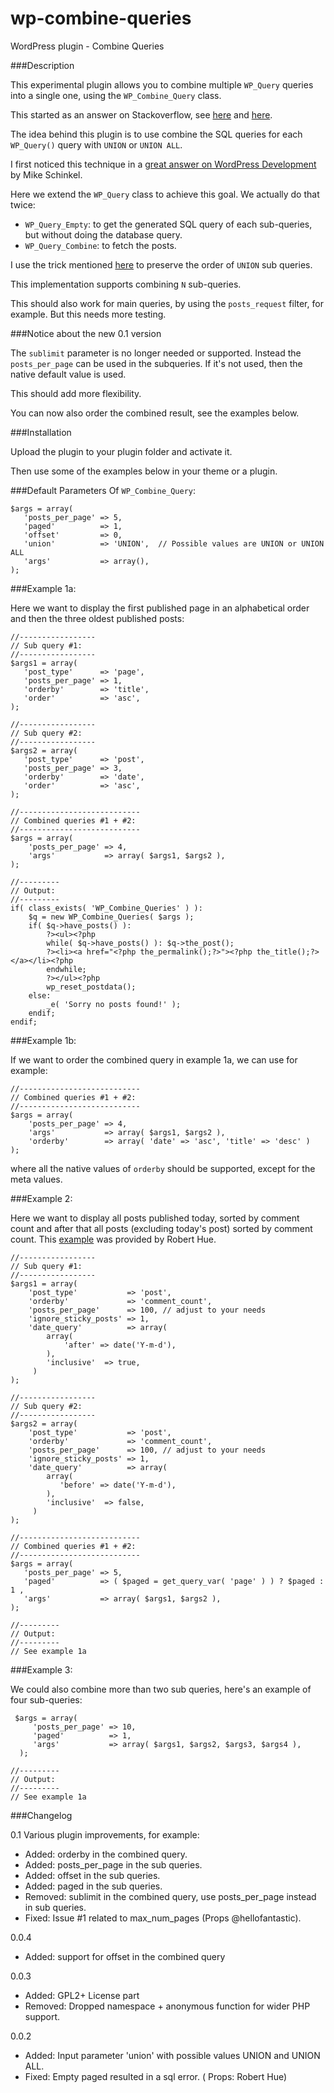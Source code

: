 wp-combine-queries
=================

WordPress plugin - Combine Queries

###Description

This experimental plugin allows you to combine multiple `WP_Query` queries into a single one, using the `WP_Combine_Query` class.

This started as an answer on Stackoverflow, see [here](http://stackoverflow.com/questions/23555109/wordpress-combine-queries/) and [here](http://wordpress.stackexchange.com/questions/159228/combining-two-wordpress-queries-with-pagination-is-not-working/).

The idea behind this plugin is to use combine the SQL queries for each `WP_Query()` query with `UNION` or `UNION ALL`.

I first noticed this technique in a [great answer on WordPress Development](http://wordpress.stackexchange.com/a/912/26350) by Mike Schinkel.

Here we extend the `WP_Query` class to achieve this goal. We actually do that twice:

 - `WP_Query_Empty`: to get the generated SQL query of each sub-queries, but without doing the database query.
 - `WP_Query_Combine`: to fetch the posts.

I use the trick mentioned [here](http://stackoverflow.com/a/7587423/2078474) to preserve the order of `UNION` sub queries. 

This implementation supports combining `N` sub-queries.

This should also work for main queries, by using the `posts_request` filter, for example. But this needs more testing.

###Notice about the new 0.1 version

The `sublimit` parameter is no longer needed or supported. Instead the `posts_per_page` can be used in the subqueries. If it's not used, then the native default value is used.

This should add more flexibility.

You can now also order the combined result, see the examples below.

###Installation

Upload the plugin to your plugin folder and activate it.

Then use some of the examples below in your theme or a plugin.

###Default Parameters Of `WP_Combine_Query`:

    $args = array(
       'posts_per_page' => 5,
       'paged'          => 1,
       'offset'         => 0,
       'union'          => 'UNION',  // Possible values are UNION or UNION ALL
       'args'           => array(),
    );


###Example 1a: 

Here we want to display the first published page in an alphabetical order and then the three oldest published posts:

    //-----------------
    // Sub query #1:
    //-----------------
    $args1 = array(
       'post_type'      => 'page',
       'posts_per_page' => 1,
       'orderby'        => 'title',
       'order'          => 'asc',
    );
  
    //-----------------
    // Sub query #2:
    //-----------------
    $args2 = array(
       'post_type'      => 'post',
       'posts_per_page' => 3,
       'orderby'        => 'date',
       'order'          => 'asc',
    );

    //---------------------------
    // Combined queries #1 + #2:
    //---------------------------
    $args = array(
        'posts_per_page' => 4,
        'args'           => array( $args1, $args2 ),
    );

    //---------
    // Output:
    //---------
    if( class_exists( 'WP_Combine_Queries' ) ):
        $q = new WP_Combine_Queries( $args );
        if( $q->have_posts() ):
            ?><ul><?php
            while( $q->have_posts() ): $q->the_post();
	        ?><li><a href="<?php the_permalink();?>"><?php the_title();?></a></li><?php
            endwhile;
            ?></ul><?php
            wp_reset_postdata();
        else:
            _e( 'Sorry no posts found!' );
        endif;       
    endif;       


###Example 1b: 

If we want to order the combined query in example 1a, we can use for example:

    //---------------------------
    // Combined queries #1 + #2:
    //---------------------------
    $args = array(
        'posts_per_page' => 4,
        'args'           => array( $args1, $args2 ),
        'orderby'        => array( 'date' => 'asc', 'title' => 'desc' )
    );

where all the native values of `orderby` should be supported, except for the meta values.

###Example 2: 

Here we want to display all posts published today, sorted by comment count and after that all posts (excluding today's post) sorted by comment count.
This [example](http://wordpress.stackexchange.com/questions/159228/combining-two-wordpress-queries-with-pagination-is-not-working) was provided by Robert Hue.

    //-----------------
    // Sub query #1:
    //-----------------
    $args1 = array( 
        'post_type'           => 'post',
        'orderby'             => 'comment_count',
        'posts_per_page'      => 100, // adjust to your needs
        'ignore_sticky_posts' => 1,  
        'date_query'          => array(
            array(
                'after' => date('Y-m-d'),
            ),
            'inclusive'  => true,
         )
    );

    //-----------------   
    // Sub query #2:
    //-----------------
    $args2 = array(
        'post_type'           => 'post',
        'orderby'             => 'comment_count',
        'posts_per_page'      => 100, // adjust to your needs
        'ignore_sticky_posts' => 1,
        'date_query'          => array(
            array(
               'before' => date('Y-m-d'),
            ),
            'inclusive'  => false,
         )  
    );

    //--------------------------- 
    // Combined queries #1 + #2:
    //---------------------------
    $args = array(
       'posts_per_page' => 5,
       'paged'          => ( $paged = get_query_var( 'page' ) ) ? $paged : 1 ,
       'args'           => array( $args1, $args2 ),
    );

    //---------
    // Output:
    //---------
    // See example 1a

###Example 3:

We could also combine more than two sub queries, here's an example of four sub-queries:

     $args = array( 
         'posts_per_page' => 10,
         'paged'          => 1,
         'args'           => array( $args1, $args2, $args3, $args4 ),
      );

    //---------
    // Output:
    //---------
    // See example 1a


###Changelog

0.1  Various plugin improvements, for example:
 - Added: orderby in the combined query.
 - Added: posts_per_page in the sub queries.
 - Added: offset in the sub queries.
 - Added: paged in the sub queries.
 - Removed: sublimit in the combined query, use posts_per_page instead in sub queries.
 - Fixed: Issue #1 related to max_num_pages (Props @hellofantastic).

0.0.4
 - Added: support for offset in the combined query

0.0.3
 - Added: GPL2+ License part
 - Removed: Dropped namespace + anonymous function for wider PHP support.

0.0.2 
 - Added: Input parameter 'union' with possible values UNION and UNION ALL.
 - Fixed: Empty paged resulted in a sql error. ( Props: Robert Hue)

